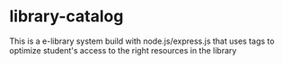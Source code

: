 # library-catalog
This is a e-library system build with node.js/express.js that uses tags to optimize student's access to the right resources in the library
